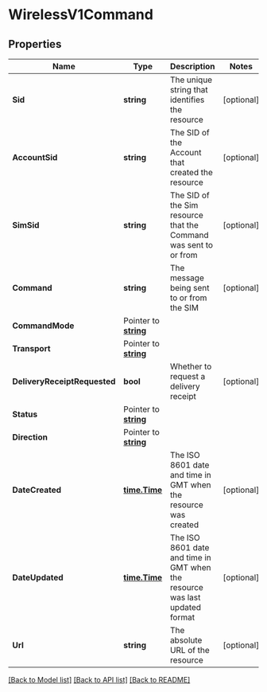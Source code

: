 # WirelessV1Command

## Properties

Name | Type | Description | Notes
------------ | ------------- | ------------- | -------------
**Sid** | **string** | The unique string that identifies the resource |[optional] 
**AccountSid** | **string** | The SID of the Account that created the resource |[optional] 
**SimSid** | **string** | The SID of the Sim resource that the Command was sent to or from |[optional] 
**Command** | **string** | The message being sent to or from the SIM |[optional] 
**CommandMode** | Pointer to [**string**](CommandEnumCommandMode.md) |  |
**Transport** | Pointer to [**string**](CommandEnumTransport.md) |  |
**DeliveryReceiptRequested** | **bool** | Whether to request a delivery receipt |[optional] 
**Status** | Pointer to [**string**](CommandEnumStatus.md) |  |
**Direction** | Pointer to [**string**](CommandEnumDirection.md) |  |
**DateCreated** | [**time.Time**](time.Time.md) | The ISO 8601 date and time in GMT when the resource was created |[optional] 
**DateUpdated** | [**time.Time**](time.Time.md) | The ISO 8601 date and time in GMT when the resource was last updated format |[optional] 
**Url** | **string** | The absolute URL of the resource |[optional] 

[[Back to Model list]](../README.md#documentation-for-models) [[Back to API list]](../README.md#documentation-for-api-endpoints) [[Back to README]](../README.md)



